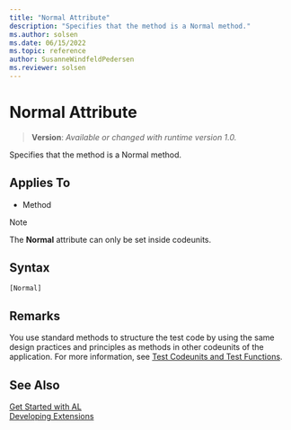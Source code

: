```yaml
---
title: "Normal Attribute"
description: "Specifies that the method is a Normal method."
ms.author: solsen
ms.date: 06/15/2022
ms.topic: reference
author: SusanneWindfeldPedersen
ms.reviewer: solsen
---
```

[//]: # (START>DO_NOT_EDIT)
[//]: # (IMPORTANT:Do not edit any of the content between here and the END>DO_NOT_EDIT.)
[//]: # (Any modifications should be made in the .xml files in the ModernDev repo.)

# Normal Attribute
> **Version**: _Available or changed with runtime version 1.0._

Specifies that the method is a Normal method.


## Applies To

- Method

> [!NOTE]
> The **Normal** attribute can only be set inside codeunits.

## Syntax

```AL
[Normal]
```

[//]: # (IMPORTANT: END>DO_NOT_EDIT)

## Remarks

You use standard methods to structure the test code by using the same design practices and principles as methods in other codeunits of the application. For more information, see [Test Codeunits and Test Functions](../devenv-test-codeunits-and-test-methods.md).

## See Also  
[Get Started with AL](../devenv-get-started.md)  
[Developing Extensions](../devenv-dev-overview.md)  